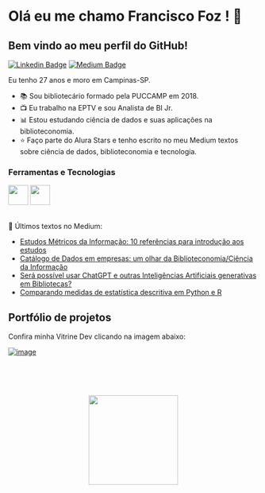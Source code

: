 

# Olá eu me chamo Francisco Foz ! 👋
## Bem vindo ao meu perfil do GitHub!           

<p align='left'>
    
[![Linkedin Badge](https://img.shields.io/badge/LinkedIn-0077B5?style=for-the-badge&logo=linkedin&logoColor=white
)](https://www.linkedin.com/in/francisco-tadeu-foz/)
[![Medium Badge](https://img.shields.io/badge/Medium-12100E?style=for-the-badge&logo=medium&logoColor=white
)](https://medium.com/@franciscofoz)
</p>

Eu tenho 27 anos e moro em Campinas-SP.


- :books: Sou bibliotecário formado pela PUCCAMP em 2018.
- :tv: Eu trabalho na EPTV e sou Analista de BI Jr.
- :bar_chart: Estou estudando ciência de dados e suas aplicações na biblioteconomia.
- :star: Faço parte do Alura Stars e tenho escrito no meu Medium textos sobre ciência de dados, biblioteconomia e tecnologia.


### Ferramentas e Tecnologias
<code><img src="https://cdn.jsdelivr.net/gh/devicons/devicon/icons/python/python-original.svg" width="40" height="40"></code>
<code><img src="https://upload.wikimedia.org/wikipedia/commons/thumb/c/cf/New_Power_BI_Logo.svg/2048px-New_Power_BI_Logo.svg.png" width="40" height="40"></code>
</br>
</br>


:pencil: Últimos textos no Medium:
<!-- MEDIUM:START -->
- [Estudos Métricos da Informação: 10 referências para introdução aos estudos](https://franciscofoz.medium.com/estudos-m%C3%A9tricos-da-informa%C3%A7%C3%A3o-10-refer%C3%AAncias-para-introdu%C3%A7%C3%A3o-aos-estudos-b7ca2d689171?source=rss-30612e32581e------2)
- [Catálogo de Dados em empresas: um olhar da Biblioteconomia/Ciência da Informação](https://franciscofoz.medium.com/cat%C3%A1logo-de-dados-em-empresas-um-olhar-da-biblioteconomia-ci%C3%AAncia-da-informa%C3%A7%C3%A3o-148bd3cdec6f?source=rss-30612e32581e------2)
- [Será possível usar ChatGPT e outras Inteligências Artificiais generativas em Bibliotecas?](https://franciscofoz.medium.com/ser%C3%A1-poss%C3%ADvel-usar-chatgpt-e-outras-intelig%C3%AAncias-artificiais-generativas-em-bibliotecas-d0e990510f98?source=rss-30612e32581e------2)
- [Comparando medidas de estatística descritiva em Python e R](https://franciscofoz.medium.com/comparando-medidas-de-estat%C3%ADstica-descritiva-em-python-e-r-f568bbba1363?source=rss-30612e32581e------2)
<!-- MEDIUM:END -->


## Portfólio de projetos

Confira minha Vitrine Dev clicando na imagem abaixo:

[![image](https://user-images.githubusercontent.com/64700794/188927548-c627858f-5e22-4373-b6fc-f9bd26c5195f.png)](https://cursos.alura.com.br/vitrinedev/FranciscoFoz)

</br>
</br>
</br>

<div>
<a href="https://gist.github.com/FranciscoFoz">
<p align = "center"> <img height="180em" src="https://github-readme-stats.vercel.app/api/top-langs/?username=FranciscoFoz&layout=compact&langs_count=7&theme=dracula"/>
</div>

